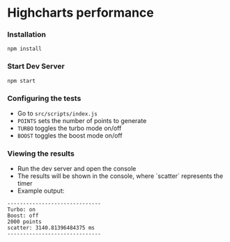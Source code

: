 # Highcharts performance

### Installation

```
npm install
```

### Start Dev Server

```
npm start
```

### Configuring the tests

- Go to `src/scripts/index.js`
- `POINTS` sets the number of points to generate
- `TURBO` toggles the turbo mode on/off
- `BOOST` toggles the boost mode on/off

### Viewing the results

- Run the dev server and open the console
- The results will be shown in the console, where ´scatter´ represents the timer
- Example output:

```
------------------------------
Turbo: on
Boost: off
2000 points
scatter: 3140.81396484375 ms
------------------------------
```
